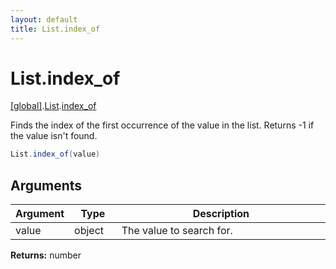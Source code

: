 ```yaml
---
layout: default
title: List.index_of
---
```


# List.index_of

[\[global\]]({{site.baseurl}}/docs/).[List]({{site.baseurl}}/docs/List/).[index_of]({{site.baseurl}}/docs/List/index_of/)

Finds the index of the first occurrence of the value in the list. Returns -1 if the value isn't found.

```cs
List.index_of(value)
```

## Arguments

<table>
  <col width="15%">
  <col width="15%">
  <thead>
    <tr>
      <th>Argument</th>
      <th>Type</th>
      <th>Description</th>
    </tr>
  </thead>
  <tbody>
    <tr>
      <td>value</td>
      <td>object</td>
      <td>The value to search for.</td>
    </tr>
  </tbody>
</table>

**Returns:** number
